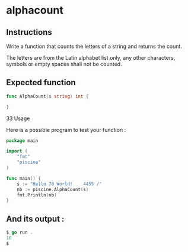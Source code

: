 # alphacount
## Instructions

Write a function that counts the letters of a string and returns the count.

The letters are from the Latin alphabet list only, any other characters, symbols or empty spaces shall not be counted.
## Expected function
```go
func AlphaCount(s string) int {

}
```
33 Usage

Here is a possible program to test your function :
```go
package main

import (
	"fmt"
	"piscine"
)

func main() {
	s := "Hello 78 World!    4455 /"
	nb := piscine.AlphaCount(s)
	fmt.Println(nb)
}
```
## And its output :
```go
$ go run .
10
$